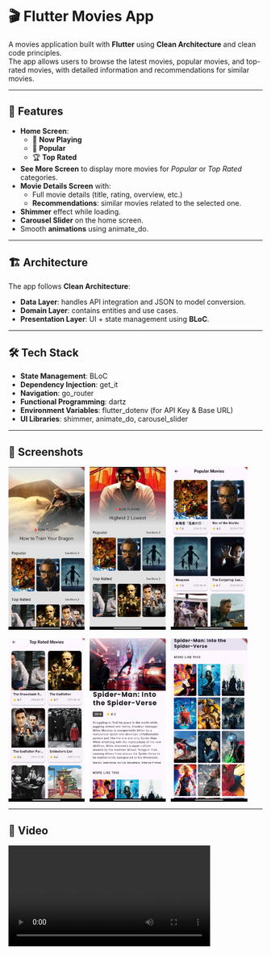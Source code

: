 # 🎬 Flutter Movies App

A movies application built with **Flutter** using **Clean Architecture** and clean code principles.  
The app allows users to browse the latest movies, popular movies, and top-rated movies, with detailed information and recommendations for similar movies.

---

## 🚀 Features

- **Home Screen**:
  - 🎥 **Now Playing**
  - 🌟 **Popular**
  - 🏆 **Top Rated**
- **See More Screen** to display more movies for *Popular* or *Top Rated* categories.
- **Movie Details Screen** with:
  - Full movie details (title, rating, overview, etc.)
  - **Recommendations**: similar movies related to the selected one.
- **Shimmer** effect while loading.
- **Carousel Slider** on the home screen.
- Smooth **animations** using animate_do.

---

## 🏗️ Architecture

The app follows **Clean Architecture**:

- **Data Layer**: handles API integration and JSON to model conversion.
- **Domain Layer**: contains entities and use cases.
- **Presentation Layer**: UI + state management using **BLoC**.

---

## 🛠️ Tech Stack

- **State Management**: BLoC
- **Dependency Injection**: get_it
- **Navigation**: go_router
- **Functional Programming**: dartz
- **Environment Variables**: flutter_dotenv (for API Key & Base URL)
- **UI Libraries**: shimmer, animate_do, carousel_slider

---

## 📸 Screenshots

<div style="display: flex; gap: 10px;">
  <img src="screenshots/home1.jpg" width="30%" />
  <img src="screenshots/home2.jpg" width="30%" />
  <img src="screenshots/popular.jpg" width="30%" />
</div>

<br/>

<div style="display: flex; gap: 10px;">
  <img src="screenshots/top_rated.jpg" width="30%" />
  <img src="screenshots/movie_details1.jpg" width="30%" />
  <img src="screenshots/movie_details2.jpg" width="30%" />
</div>

---

## 🎥 Video

<video src="screenshots/video.mp4" width="400" controls></video>
